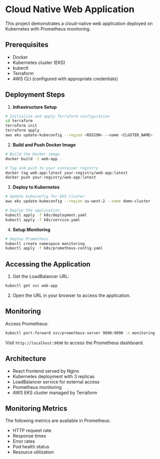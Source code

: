 # Cloud Native Web Application

This project demonstrates a cloud-native web application deployed on Kubernetes with Prometheus monitoring.

## Prerequisites

- Docker
- Kubernetes cluster (EKS)
- kubectl
- Terraform
- AWS CLI (configured with appropriate credentials)

## Deployment Steps

1. **Infrastructure Setup**

```bash
# Initialize and apply Terraform configuration
cd terraform
terraform init
terraform apply
aws eks update-kubeconfig --region <REGION> --name <CLUSTER_NAME>
```

2. **Build and Push Docker Image**

```bash
# Build the Docker image
docker build -t web-app .

# Tag and push to your container registry
docker tag web-app:latest your-registry/web-app:latest
docker push your-registry/web-app:latest
```

3. **Deploy to Kubernetes**

```bash
# Update kubeconfig for EKS cluster
aws eks update-kubeconfig --region us-west-2 --name demo-cluster

# Deploy the application
kubectl apply -f k8s/deployment.yaml
kubectl apply -f k8s/service.yaml
```

4. **Setup Monitoring**

```bash
# Deploy Prometheus
kubectl create namespace monitoring
kubectl apply -f k8s/prometheus-config.yaml
```

## Accessing the Application

1. Get the LoadBalancer URL:
```bash
kubectl get svc web-app
```

2. Open the URL in your browser to access the application.

## Monitoring

Access Prometheus:
```bash
kubectl port-forward svc/prometheus-server 9090:9090 -n monitoring
```

Visit `http://localhost:9090` to access the Prometheus dashboard.

## Architecture

- React frontend served by Nginx
- Kubernetes deployment with 3 replicas
- LoadBalancer service for external access
- Prometheus monitoring
- AWS EKS cluster managed by Terraform

## Monitoring Metrics

The following metrics are available in Prometheus:
- HTTP request rate
- Response times
- Error rates
- Pod health status
- Resource utilization

